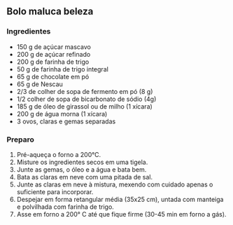 ## Bolo maluca beleza

### Ingredientes

* 150 g de açúcar mascavo
* 200 g de açúcar refinado
* 200 g de farinha de trigo
* 50 g de farinha de trigo integral
* 65 g de chocolate em pó
* 65 g de Nescau
* 2/3 de colher de sopa de fermento em pó (8 g)
* 1/2 colher de sopa de bicarbonato de sódio (4g)
* 185 g de óleo de girassol ou de milho (1 xícara)
* 200 g de água morna (1 xícara)
* 3 ovos, claras e gemas separadas

### Preparo
1. Pré-aqueça o forno a 200&deg;C.
2. Misture os ingredientes secos em uma tigela.
3. Junte as gemas, o óleo e a água e bata bem.
4. Bata as claras em neve com uma pitada de sal.
5. Junte as claras em neve à mistura, mexendo com cuidado apenas o
   suficiente para incorporar.
6. Despejar em forma retangular média (35x25 cm), untada com manteiga
   e polvilhada com farinha de trigo.
7. Asse em forno a 200° C até que fique firme (30-45 min em forno a gás).
